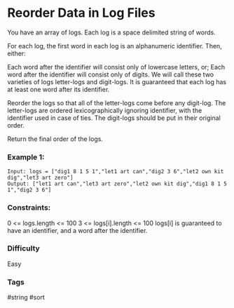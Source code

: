 # Reorder Data in Log Files

You have an array of logs. Each log is a space delimited string of words.

For each log, the first word in each log is an alphanumeric identifier.
Then, either:

Each word after the identifier will consist only of lowercase letters, or;
Each word after the identifier will consist only of digits.
We will call these two varieties of logs letter-logs and digit-logs.
It is guaranteed that each log has at least one word after its identifier.

Reorder the logs so that all of the letter-logs come before any digit-log.
The letter-logs are ordered lexicographically ignoring identifier, with the
identifier used in case of ties. The digit-logs should be put in their
original order.

Return the final order of the logs.

### Example 1:

```
Input: logs = ["dig1 8 1 5 1","let1 art can","dig2 3 6","let2 own kit dig","let3 art zero"]
Output: ["let1 art can","let3 art zero","let2 own kit dig","dig1 8 1 5 1","dig2 3 6"]
```

### Constraints:

0 <= logs.length <= 100
3 <= logs[i].length <= 100
logs[i] is guaranteed to have an identifier, and a word after the identifier.

### Difficulty

Easy

### Tags

#string #sort
